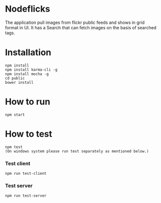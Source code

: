# Nodeflicks
  The application pull images from flickr public feeds and shows in grid format in UI. It has a Search that can fetch images on the basis of searched tags.
 
 # Installation
    npm install
    npm install karma-cli -g
    npm install mocha -g
    cd public
    bower install  
  
  # How to run
    npm start
  
  # How to test
    npm test
    (On windows system please run test separately as mentioned below.)
    
  ### Test client
    npm run test-client
  ### Test server
    npm run test-server
